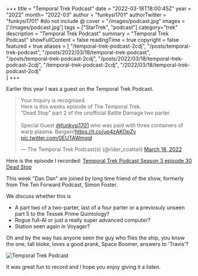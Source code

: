 +++
title = "Temporal Trek Podcast"
date = "2022-03-18T18:00:45Z"
year = "2022"
month= "2022-03"
author = "funkysi1701"
authorTwitter = "funkysi1701" #do not include @
cover = "/images/podcast.jpg"
images = ['/images/podcast.jpg']
tags = ["StarTrek", "podcast"]
category="trek"
description =  "Temporal Trek Podcast"
summary = "Temporal Trek Podcast"
showFullContent = false
readingTime = true
copyright = false
featured = true
aliases = [
    "/temporal-trek-podcast-2cdj",
    "/posts/temporal-trek-podcast",
    "/posts/2022/03/18/temporal-trek-podcast",
    "/posts/temporal-trek-podcast-2cdj",
    "/posts/2022/03/18/temporal-trek-podcast-2cdj",
    "/temporal-trek-podcast-2cdj",
    "/2022/03/18/temporal-trek-podcast-2cdj"    
]
+++

Earlier this year I was a guest on the Temporal Trek Podcast. 
<blockquote class="twitter-tweet"><p lang="en" dir="ltr">Your Inquiry is recognised.<br>Here is this weeks episode of The Temporal Trek.<br>“Dead Stop” part 2 of the unofficial Battle Damage two parter.<br><br>Special Guest <a href="https://twitter.com/funkysi1701?ref_src=twsrc%5Etfw">@funkysi1701</a> who was paid with three containers of warp plasma. Bargain!<a href="https://t.co/up4zAKOpZy">https://t.co/up4zAKOpZy</a> <a href="https://t.co/0EUTAWmqgl">pic.twitter.com/0EUTAWmqgl</a></p>&mdash; The Temporal Trek Podcast(s) (@rider_coattail) <a href="https://twitter.com/rider_coattail/status/1504830089002897414?ref_src=twsrc%5Etfw">March 18, 2022</a></blockquote> <script async src="https://platform.twitter.com/widgets.js" charset="utf-8"></script>

Here is the episode I recorded: 
[Temporal Trek Podcast Season 3 episode 30 Dead Stop](https://podcasts.apple.com/gb/podcast/the-temporal-trek-podcast-season-3-episode-30-dead/id1499160640?i=1000554428633)

This week "Dan Dan" are joined by long time friend of the show, formerly from The Ten Forward Podcast, Simon Foster.

We discuss whether this is 

- A part two of a two-parter, last of a four parter or a previosuly unseen part 5 to the Tessek Prime Quintology?
- Rogue full-AI or just a really super advanced computer?
- Station seen again in Voyager?

Oh and by the way has anyone seen the guy who flies the ship, you know the one, tall bloke, loves a good prank, Space Boomer, answers to 'Travis'?

![Temporal Trek Podcast](/images/podcast.jpg)

It was great fun to record and I hope you enjoy giving it a listen.


